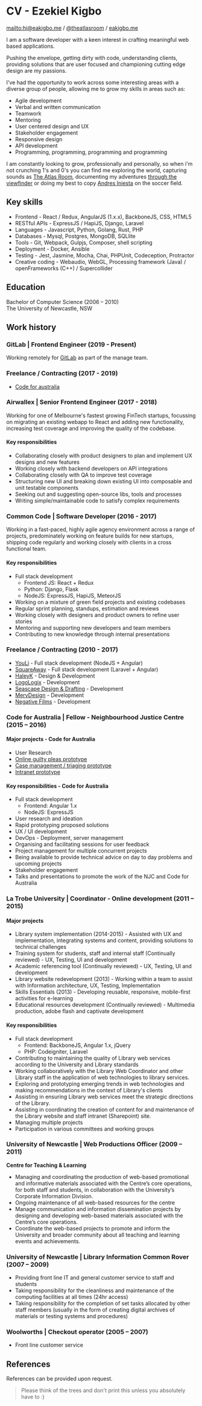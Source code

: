 # CV - Ezekiel Kigbo

<mailto:hi@eakigbo.me> / [@theatlasroom](http://twitter.com/theatlasroom) / [eakigbo.me](http://eakigbo.me)

I am a software developer with a keen interest in crafting meaningful web based applications.

Pushing the envelope, getting dirty with code, understanding clients, providing solutions that are user focused and championing cutting edge design are my passions.

I've had the opportunity to work across some interesting areas with a diverse group of people, allowing me to grow my skills in areas such as:

- Agile development
- Verbal and written communication
- Teamwork
- Mentoring
- User centered design and UX
- Stakeholder engagement
- Responsive design
- API development
- Programming, programming, programming and programming

I am constantly looking to grow, professionally and personally, so when i'm not crunching 1's and 0's you can find me exploring the world, capturing sounds as [The Atlas Room](http://soundcloud.com/theatlasroom), documenting my adventures [through the viewfinder](https://instagram.com/theatlasroom) or doing my best to copy [Andres Iniesta](https://www.youtube.com/watch?v=86MpZTqoWZk) on the soccer field.

## Key skills

- Frontend - React / Redux, AngularJS (1.x.x), BackboneJS, CSS, HTML5
- RESTful APIs - ExpressJS / HapiJS, Django, Laravel
- Languages - Javascript, Python, Golang, Rust, PHP
- Databases - Mysql, Postgres, MongoDB, SQLlite
- Tools - Git, Webpack, Gulpjs, Composer, shell scripting
- Deployment - Docker, Ansible
- Testing - Jest, Jasmine, Mocha, Chai, PHPUnit, Codeception, Protractor
- Creative coding - Webaudio, WebGL, Processing framework (Java) / openFrameworks (C++) / Supercollider

## Education

Bachelor of Computer Science (2006 – 2010)
<br/>The University of Newcastle, NSW

## Work history

### GitLab | Frontend Engineer (2019 - Present)

Working remotely for [GitLab](https://gitlab.com/ekigbo) as part of the manage team.

### Freelance / Contracting (2017 - 2019)

- [Code for australia](http://codeforaustralia.org/)

### Airwallex | Senior Frontend Engineer (2017 - 2018)

Working for one of Melbourne's fastest growing FinTech startups, focussing on migrating an existing webapp to React and adding new functionality, increasing test coverage and improving the quality of the codebase.

#### Key responsibilities

- Collaborating closely with product designers to plan and implement UX designs and new features
- Working closely with backend developers on API integrations
- Collaborating closely with QA to improve test coverage
- Structuring new UI and breaking down existing UI into composable and unit testable components
- Seeking out and suggesting open-source libs, tools and processes
- Writing simple/maintainable code to satisfy complex requirements

### Common Code | Software Developer (2016 - 2017)

Working in a fast-paced, highly agile agency environment across a range of projects, predominately working on feature builds for new startups, shipping code regularly and working closely with clients in a cross functional team.

#### Key responsibilities

- Full stack development
  - Frontend JS: React + Redux
  - Python: Django, Flask
  - NodeJS: ExpressJS, HapiJS, MeteorJS
- Working on a mixture of green field projects and existing codebases
- Regular sprint planning, standups, estimation and reviews
- Working closely with designers and product owners to refine user stories
- Mentoring and supporting new developers and team members
- Contributing to new knowledge through internal presentations

### Freelance / Contracting (2010 - 2017)

- [YouLi](http://youli.travel) - Full stack development (NodeJS + Angular)
- [SquareAway](http://squareaway.com) - Full stack development (Laravel + Angular)
- [HaleyK](http://www.haleyk.com/) - Design & Development
- [LogoLogix](http://logologix.com.au/) - Development
- [Seascape Design & Drafting](http://www.seascapedrafting.com/) - Development
- [MervDesign](http://mervdesign.com/) - Development
- [Negative Films](http://www.negativefilms.net/) - Development

### Code for Australia | Fellow - Neighbourhood Justice Centre (2015 – 2016)

#### Major projects - Code for Australia

- User Research
- [Online guilty pleas prototype](https://github.com/CodeforAustralia/online-pleas)
- [Case management / triaging prototype](https://github.com/CodeforAustralia/case-triage)
- [Intranet prototype](https://github.com/CodeforAustralia/njc-intranet)

#### Key responsibilities - Code for Australia

- Full stack development
  - Frontend: Angular 1.x
  - NodeJS: ExpressJS
- User research and ideation
- Rapid prototyping proposed solutions
- UX / UI development
- DevOps - Deployment, server management
- Organising and facilitating sessions for user feedback
- Project management for multiple concurrent projects
- Being available to provide technical advice on day to day problems and upcoming projects
- Stakeholder engagement
- Talks and presentations to promote the work of the NJC and Code for Australia

### La Trobe University | Coordinator - Online development (2011 – 2015)

#### Major projects

- Library system implementation (2014-2015) - Assisted with UX and implementation, integrating systems and content, providing solutions to technical challenges
- Training system for students, staff and internal staff (Continually reviewed) - UX, Testing, UI and development
- Academic referencing tool (Continually reviewed) - UX, Testing, UI and development
- Library website redevelopment (2013) - Working within a team to assist with Information architecture, UX, Testing, Implementation
- Skills Essentials (2013) - Developing reusable, responsive, mobile-first activities for e-learning
- Educational resources development (Continually reviewed) - Multimedia production, adobe flash and captivate development

#### Key responsibilities

- Full stack development
  - Frontend: BackboneJS, Angular 1.x, jQuery
  - PHP: Codeigniter, Laravel
- Contributing to maintaining the quality of Library web services according to the University and Library standards
- Working collaboratively with the Library Web Coordinator and other Library staff in the application of web technologies to library services.
- Exploring and prototyping emerging trends in web technologies and making recommendations in the context of Library's clients
- Assisting in ensuring Library web services meet the strategic directions of the Library.
- Assisting in coordinating the creation of content for and maintenance of the Library website and staff intranet (Sharepoint) site.
- Managing multiple projects
- Participation in various committees and working groups

### University of Newcastle | Web Productions Officer (2009 – 2011)

**Centre for Teaching &amp; Learning**

- Managing and coordinating the production of web-based promotional and informative materials associated with the Centre’s core operations, for both staff and students, in collaboration with the University’s Corporate Information Division.
- Ongoing maintenance of all web-based resources for the centre
- Manage communication and information dissemination projects by designing and developing web-based materials associated with the Centre’s core operations.
- Coordinate the web-based projects to promote and inform the University and broader community about all teaching and learning events and achievements.

### University of Newcastle | Library Information Common Rover (2007 – 2009)

- Providing front line IT and general customer service to staff and students
- Taking responsibility for the cleanliness and maintenance of the computing facilities at all times (24hr access)
- Taking responsibility for the completion of set tasks allocated by other staff members (usually in the form of creating digital archives of materials or testing systems and procedures)

### Woolworths | Checkout operator (2005 – 2007)

- Front line customer service

## References

References can be provided upon request.

> Please think of the trees and don't print this unless you absolutely have to :)
